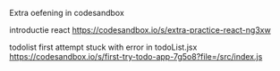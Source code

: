 Extra oefening in codesandbox

introductie react
https://codesandbox.io/s/extra-practice-react-ng3xw

todolist first attempt stuck with error in todoList.jsx
https://codesandbox.io/s/first-try-todo-app-7g5o8?file=/src/index.js
